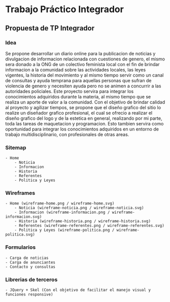 # Trabajo Práctico Integrador
## Propuesta de TP Integrador

### Idea
Se propone desarrollar un diario online para la publicacion de noticias y divulgacion de informacion relacionada con cuestiones de genero, el mismo sera donado a la ONG de un colectivo feminista local con el fin de brindar informacion a la comunidad sobre las actividades locales, las leyes vigentes, la historia del movimiento y al mismo tiempo servir como un canal de consultas y ayuda temprana para aquellas personas que sufran de violencia de genero y necesiten ayuda pero no se animen a concurrir a las autoridades policiales.
Este proyecto servira para integrar los conocimientos adquiridos durante la materia, al mismo tiempo que se realiza un aporte de valor a la comunidad.
Con el objetivo de brindar calidad al proyecto y agilizar tiempos, se propone que el diseño grafico del sitio lo realize un diseñador grafico profesional, el cual se ofrecio a realizar el diseño grafico del logo y de la estetica en general, realizando por mi parte, toda las tareas de maquetacion y programacion.
Esto tambien servira como oportunidad para integrar los conocimientos adquiridos en un entorno de trabajo multidisciplinario, con profesionales de otras areas.

### Sitemap
	- Home
		- Noticia
		- Informacion
		- Historia
		- Referentes
		- Politica y Leyes
		
### Wireframes
	- Home (wireframe-home.png / wireframe-home.svg)
		- Noticia (wireframe-noticia.png / wireframe-noticia.svg)
		- Informacion (wireframe-informacion.png / wireframe-informacion.svg)
		- Historia (wireframe-historia.png / wireframe-historia.svg)
		- Referentes (wireframe-referentes.png / wireframe-referentes.svg)
		- Politica y Leyes (wireframe-politica.png / wireframe-politica.svg)
		
### Formularios
	- Carga de noticias
	- Carga de anunciantes
	- Contacto y consultas
	
### Librerias de terceros
	- JQuery + Skel (Con el objetivo de facilitar el manejo visual y funciones responsive)